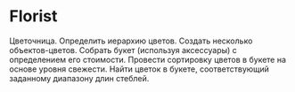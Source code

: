 # Florist
Цветочница. Определить иерархию цветов. Создать несколько объектов-цветов.
Собрать букет (используя аксессуары) с определением его стоимости. Провести
сортировку цветов в букете на основе уровня свежести. Найти цветок в букете,
соответствующий  заданному диапазону длин стеблей.
